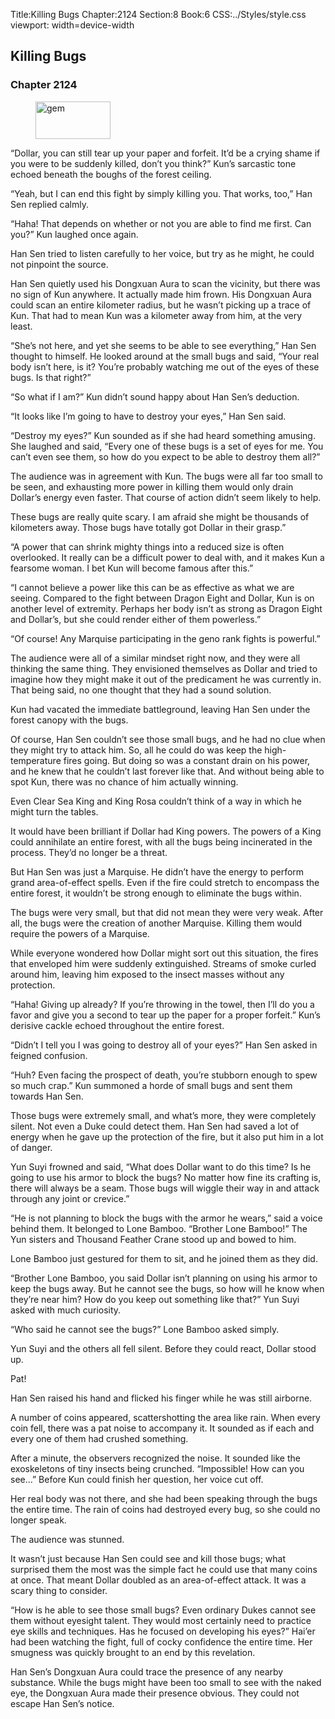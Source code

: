 Title:Killing Bugs 
Chapter:2124 
Section:8 
Book:6 
CSS:../Styles/style.css 
viewport: width=device-width
  
## Killing Bugs
### Chapter 2124
  
<figure>
	<img src="../Images/gem.gif" alt="gem" id="gem" width="120" height="60" />
</figure>
  

  
“Dollar, you can still tear up your paper and forfeit. It’d be a crying shame if you were to be suddenly killed, don’t you think?” Kun’s sarcastic tone echoed beneath the boughs of the forest ceiling.

“Yeah, but I can end this fight by simply killing you. That works, too,” Han Sen replied calmly.

“Haha! That depends on whether or not you are able to find me first. Can you?” Kun laughed once again.

Han Sen tried to listen carefully to her voice, but try as he might, he could not pinpoint the source.

Han Sen quietly used his Dongxuan Aura to scan the vicinity, but there was no sign of Kun anywhere. It actually made him frown. His Dongxuan Aura could scan an entire kilometer radius, but he wasn’t picking up a trace of Kun. That had to mean Kun was a kilometer away from him, at the very least.

“She’s not here, and yet she seems to be able to see everything,” Han Sen thought to himself. He looked around at the small bugs and said, “Your real body isn’t here, is it? You’re probably watching me out of the eyes of these bugs. Is that right?”

“So what if I am?” Kun didn’t sound happy about Han Sen’s deduction.

“It looks like I’m going to have to destroy your eyes,” Han Sen said.

“Destroy my eyes?” Kun sounded as if she had heard something amusing. She laughed and said, “Every one of these bugs is a set of eyes for me. You can’t even see them, so how do you expect to be able to destroy them all?”

The audience was in agreement with Kun. The bugs were all far too small to be seen, and exhausting more power in killing them would only drain Dollar’s energy even faster. That course of action didn’t seem likely to help.

These bugs are really quite scary. I am afraid she might be thousands of kilometers away. Those bugs have totally got Dollar in their grasp.”

“A power that can shrink mighty things into a reduced size is often overlooked. It really can be a difficult power to deal with, and it makes Kun a fearsome woman. I bet Kun will become famous after this.”

“I cannot believe a power like this can be as effective as what we are seeing. Compared to the fight between Dragon Eight and Dollar, Kun is on another level of extremity. Perhaps her body isn’t as strong as Dragon Eight and Dollar’s, but she could render either of them powerless.”

“Of course! Any Marquise participating in the geno rank fights is powerful.”

The audience were all of a similar mindset right now, and they were all thinking the same thing. They envisioned themselves as Dollar and tried to imagine how they might make it out of the predicament he was currently in. That being said, no one thought that they had a sound solution.

Kun had vacated the immediate battleground, leaving Han Sen under the forest canopy with the bugs.

Of course, Han Sen couldn’t see those small bugs, and he had no clue when they might try to attack him. So, all he could do was keep the high-temperature fires going. But doing so was a constant drain on his power, and he knew that he couldn’t last forever like that. And without being able to spot Kun, there was no chance of him actually winning.

Even Clear Sea King and King Rosa couldn’t think of a way in which he might turn the tables.

It would have been brilliant if Dollar had King powers. The powers of a King could annihilate an entire forest, with all the bugs being incinerated in the process. They’d no longer be a threat.

But Han Sen was just a Marquise. He didn’t have the energy to perform grand area-of-effect spells. Even if the fire could stretch to encompass the entire forest, it wouldn’t be strong enough to eliminate the bugs within.

The bugs were very small, but that did not mean they were very weak. After all, the bugs were the creation of another Marquise. Killing them would require the powers of a Marquise.

While everyone wondered how Dollar might sort out this situation, the fires that enveloped him were suddenly extinguished. Streams of smoke curled around him, leaving him exposed to the insect masses without any protection.

“Haha! Giving up already? If you’re throwing in the towel, then I’ll do you a favor and give you a second to tear up the paper for a proper forfeit.” Kun’s derisive cackle echoed throughout the entire forest.

“Didn’t I tell you I was going to destroy all of your eyes?” Han Sen asked in feigned confusion.

“Huh? Even facing the prospect of death, you’re stubborn enough to spew so much crap.” Kun summoned a horde of small bugs and sent them towards Han Sen.

Those bugs were extremely small, and what’s more, they were completely silent. Not even a Duke could detect them. Han Sen had saved a lot of energy when he gave up the protection of the fire, but it also put him in a lot of danger.

Yun Suyi frowned and said, “What does Dollar want to do this time? Is he going to use his armor to block the bugs? No matter how fine its crafting is, there will always be a seam. Those bugs will wiggle their way in and attack through any joint or crevice.”

“He is not planning to block the bugs with the armor he wears,” said a voice behind them. It belonged to Lone Bamboo. “Brother Lone Bamboo!” The Yun sisters and Thousand Feather Crane stood up and bowed to him.

Lone Bamboo just gestured for them to sit, and he joined them as they did.

“Brother Lone Bamboo, you said Dollar isn’t planning on using his armor to keep the bugs away. But he cannot see the bugs, so how will he know when they’re near him? How do you keep out something like that?” Yun Suyi asked with much curiosity.

“Who said he cannot see the bugs?” Lone Bamboo asked simply.

Yun Suyi and the others all fell silent. Before they could react, Dollar stood up.

Pat!

Han Sen raised his hand and flicked his finger while he was still airborne.

A number of coins appeared, scattershotting the area like rain. When every coin fell, there was a pat noise to accompany it. It sounded as if each and every one of them had crushed something.

After a minute, the observers recognized the noise. It sounded like the exoskeletons of tiny insects being crunched. “Impossible! How can you see…” Before Kun could finish her question, her voice cut off.

Her real body was not there, and she had been speaking through the bugs the entire time. The rain of coins had destroyed every bug, so she could no longer speak.

The audience was stunned.

It wasn’t just because Han Sen could see and kill those bugs; what surprised them the most was the simple fact he could use that many coins at once. That meant Dollar doubled as an area-of-effect attack. It was a scary thing to consider.

“How is he able to see those small bugs? Even ordinary Dukes cannot see them without eyesight talent. They would most certainly need to practice eye skills and techniques. Has he focused on developing his eyes?” Hai’er had been watching the fight, full of cocky confidence the entire time. Her smugness was quickly brought to an end by this revelation.

Han Sen’s Dongxuan Aura could trace the presence of any nearby substance. While the bugs might have been too small to see with the naked eye, the Dongxuan Aura made their presence obvious. They could not escape Han Sen’s notice.